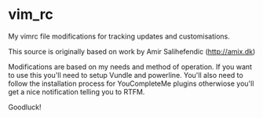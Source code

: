 # vim_rc
My vimrc file modifications for tracking updates and customisations.

This source is originally based on work by Amir Salihefendic (http://amix.dk)

Modifications are based on my needs and method of operation. If you want to use this you'll need to setup Vundle and powerline. You'll also need to follow the installation process for YouCompleteMe plugins otherwiose you'll get a nice notification telling you to RTFM.

Goodluck!
